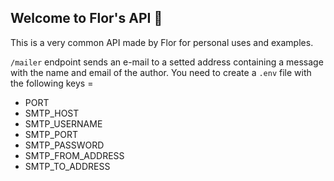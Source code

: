 ## Welcome to Flor's API 🌈

This is a very common API made by Flor for personal uses and examples.

`/mailer` endpoint sends an e-mail to a setted address containing a message with the name and email of the author.
You need to create a `.env` file with the following keys =
* PORT
* SMTP_HOST
* SMTP_USERNAME
* SMTP_PORT
* SMTP_PASSWORD
* SMTP_FROM_ADDRESS
* SMTP_TO_ADDRESS